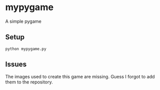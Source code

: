 # mypygame
A simple pygame

## Setup
```python mypygame.py```

## Issues
The images used to create this game are missing. Guess I forgot to add them to the repository.
